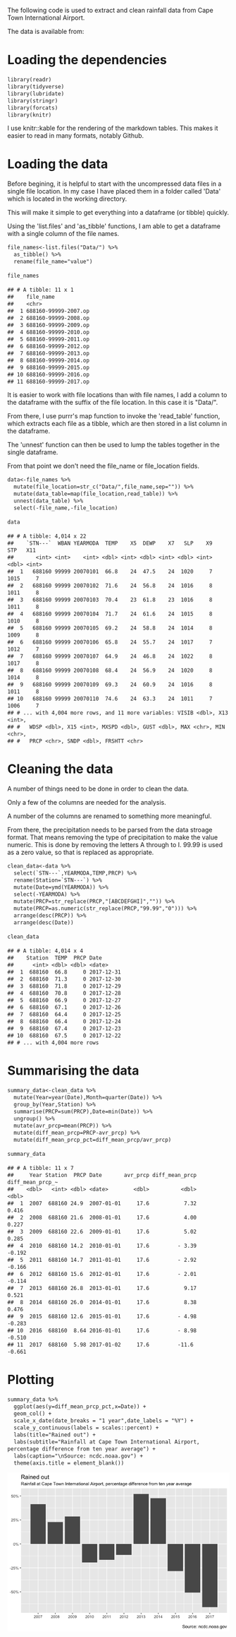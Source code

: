 The following code is used to extract and clean rainfall data from Cape
Town International Airport.

The data is available from:

Loading the dependencies
========================

    library(readr)
    library(tidyverse)
    library(lubridate)
    library(stringr)
    library(forcats)
    library(knitr)

I use knitr::kable for the rendering of the markdown tables. This makes
it easier to read in many formats, notably Github.

Loading the data
================

Before begining, it is helpful to start with the uncompressed data files
in a single file location. In my case I have placed them in a folder
called 'Data' which is located in the working directory.

This will make it simple to get everything into a dataframe (or tibble)
quickly.

Using the 'list.files' and 'as\_tibble' functions, I am able to get a
dataframe with a single column of the file names.

    file_names<-list.files("Data/") %>% 
      as_tibble() %>% 
      rename(file_name="value") 

    file_names

    ## # A tibble: 11 x 1
    ##    file_name           
    ##    <chr>               
    ##  1 688160-99999-2007.op
    ##  2 688160-99999-2008.op
    ##  3 688160-99999-2009.op
    ##  4 688160-99999-2010.op
    ##  5 688160-99999-2011.op
    ##  6 688160-99999-2012.op
    ##  7 688160-99999-2013.op
    ##  8 688160-99999-2014.op
    ##  9 688160-99999-2015.op
    ## 10 688160-99999-2016.op
    ## 11 688160-99999-2017.op

It is easier to work with file locations than with file names, I add a
column to the dataframe with the suffix of the file location. In this
case it is "Data/".

From there, I use purrr's map function to invoke the 'read\_table'
function, which extracts each file as a tibble, which are then stored in
a list column in the dataframe.

The 'unnest' function can then be used to lump the tables together in
the single dataframe.

From that point we don't need the file\_name or file\_location fields.

    data<-file_names %>% 
      mutate(file_location=str_c("Data/",file_name,sep="")) %>% 
      mutate(data_table=map(file_location,read_table)) %>% 
      unnest(data_table) %>% 
      select(-file_name,-file_location)

    data

    ## # A tibble: 4,014 x 22
    ##    `STN---`  WBAN YEARMODA  TEMP    X5  DEWP    X7   SLP    X9   STP   X11
    ##       <int> <int>    <int> <dbl> <int> <dbl> <int> <dbl> <int> <dbl> <int>
    ##  1   688160 99999 20070101  66.8    24  47.5    24  1020     7  1015     7
    ##  2   688160 99999 20070102  71.6    24  56.8    24  1016     8  1011     8
    ##  3   688160 99999 20070103  70.4    23  61.8    23  1016     8  1011     8
    ##  4   688160 99999 20070104  71.7    24  61.6    24  1015     8  1010     8
    ##  5   688160 99999 20070105  69.2    24  58.8    24  1014     8  1009     8
    ##  6   688160 99999 20070106  65.8    24  55.7    24  1017     7  1012     7
    ##  7   688160 99999 20070107  64.9    24  46.8    24  1022     8  1017     8
    ##  8   688160 99999 20070108  68.4    24  56.9    24  1020     8  1014     8
    ##  9   688160 99999 20070109  69.3    24  60.9    24  1016     8  1011     8
    ## 10   688160 99999 20070110  74.6    24  63.3    24  1011     7  1006     7
    ## # ... with 4,004 more rows, and 11 more variables: VISIB <dbl>, X13 <int>,
    ## #   WDSP <dbl>, X15 <int>, MXSPD <dbl>, GUST <dbl>, MAX <chr>, MIN <chr>,
    ## #   PRCP <chr>, SNDP <dbl>, FRSHTT <chr>

Cleaning the data
=================

A number of things need to be done in order to clean the data.

Only a few of the columns are needed for the analysis.

A number of the columns are renamed to something more meaningful.

From there, the precipitation needs to be parsed from the data stroage
format. That means removing the type of precipitation to make the value
numeric. This is done by removing the letters A through to I. 99.99 is
used as a zero value, so that is replaced as appropriate.

    clean_data<-data %>% 
      select(`STN---`,YEARMODA,TEMP,PRCP) %>% 
      rename(Station=`STN---`) %>% 
      mutate(Date=ymd(YEARMODA)) %>% 
      select(-YEARMODA) %>% 
      mutate(PRCP=str_replace(PRCP,"[ABCDEFGHI]","")) %>% 
      mutate(PRCP=as.numeric(str_replace(PRCP,"99.99","0"))) %>% 
      arrange(desc(PRCP)) %>% 
      arrange(desc(Date))

    clean_data

    ## # A tibble: 4,014 x 4
    ##    Station  TEMP  PRCP Date      
    ##      <int> <dbl> <dbl> <date>    
    ##  1  688160  66.8     0 2017-12-31
    ##  2  688160  71.3     0 2017-12-30
    ##  3  688160  71.8     0 2017-12-29
    ##  4  688160  70.8     0 2017-12-28
    ##  5  688160  66.9     0 2017-12-27
    ##  6  688160  67.1     0 2017-12-26
    ##  7  688160  64.4     0 2017-12-25
    ##  8  688160  66.4     0 2017-12-24
    ##  9  688160  67.4     0 2017-12-23
    ## 10  688160  67.5     0 2017-12-22
    ## # ... with 4,004 more rows

Summarising the data
====================

    summary_data<-clean_data %>% 
      mutate(Year=year(Date),Month=quarter(Date)) %>% 
      group_by(Year,Station) %>% 
      summarise(PRCP=sum(PRCP),Date=min(Date)) %>% 
      ungroup() %>%
      mutate(avr_prcp=mean(PRCP)) %>% 
      mutate(diff_mean_prcp=PRCP-avr_prcp) %>% 
      mutate(diff_mean_prcp_pct=diff_mean_prcp/avr_prcp)

    summary_data

    ## # A tibble: 11 x 7
    ##     Year Station  PRCP Date       avr_prcp diff_mean_prcp diff_mean_prcp_~
    ##    <dbl>   <int> <dbl> <date>        <dbl>          <dbl>            <dbl>
    ##  1  2007  688160 24.9  2007-01-01     17.6           7.32            0.416
    ##  2  2008  688160 21.6  2008-01-01     17.6           4.00            0.227
    ##  3  2009  688160 22.6  2009-01-01     17.6           5.02            0.285
    ##  4  2010  688160 14.2  2010-01-01     17.6         - 3.39           -0.192
    ##  5  2011  688160 14.7  2011-01-01     17.6         - 2.92           -0.166
    ##  6  2012  688160 15.6  2012-01-01     17.6         - 2.01           -0.114
    ##  7  2013  688160 26.8  2013-01-01     17.6           9.17            0.521
    ##  8  2014  688160 26.0  2014-01-01     17.6           8.38            0.476
    ##  9  2015  688160 12.6  2015-01-01     17.6         - 4.98           -0.283
    ## 10  2016  688160  8.64 2016-01-01     17.6         - 8.98           -0.510
    ## 11  2017  688160  5.98 2017-01-02     17.6         -11.6            -0.661

Plotting
========

    summary_data %>% 
      ggplot(aes(y=diff_mean_prcp_pct,x=Date)) +
      geom_col() +
      scale_x_date(date_breaks = "1 year",date_labels = "%Y") +
      scale_y_continuous(labels = scales::percent) +
      labs(title="Rained out") +
      labs(subtitle="Rainfall at Cape Town International Airport, percentage difference from ten year average") +
      labs(caption="\nSource: ncdc.noaa.gov") +
      theme(axis.title = element_blank()) 

![](Cleaning_CT_Rainfall_Data_files/figure-markdown_strict/unnamed-chunk-6-1.png)
